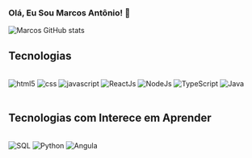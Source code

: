 ### Olá, Eu Sou Marcos Antônio! 🤚

![Marcos GitHub stats](https://github-readme-stats.vercel.app/api?username=MarcosAntonioAlves&show_icons=true&theme=tokyonight)


## Tecnologias 

<div style="Display: inline_block"><br>
    <img aling="center" alt="html5" src="https://img.shields.io/badge/HTML5-E34F26?style=for-the-badge&logo=html5&logoColor=white">
    <img aling="center" alt="css" src="https://img.shields.io/badge/CSS3-1572B6?style=for-the-badge&logo=css3&logoColor=white">
    <img aling="center" alt="javascript" src="https://img.shields.io/badge/JavaScript-323330?style=for-the-badge&logo=javascript&logoColor=F7DF1E">
    <img aling="center" alt="ReactJs" src="https://img.shields.io/badge/React-20232A?style=for-the-badge&logo=react&logoColor=61DAFB">
    <img aling="center" alt="NodeJs" src="https://img.shields.io/badge/Node.js-43853D?style=for-the-badge&logo=node.js&logoColor=white">
    <img aling="center" alt="TypeScript" src="https://img.shields.io/badge/TypeScript-007ACC?style=for-the-badge&logo=typescript&logoColor=white">
    <img aling="center" alt="Java" src="https://img.shields.io/badge/Java-ED8B00?style=for-the-badge&logo=openjdk&logoColor=white">
</div><br>

## Tecnologias com Interece em Aprender

<div style="Display: inline_block"><br>
    <img aling="center" alt="SQL" src="https://img.shields.io/badge/MySQL-00000F?style=for-the-badge&logo=mysql&logoColor=white">
    <img aling="center" alt="Python" src="https://img.shields.io/badge/Python-14354C?style=for-the-badge&logo=python&logoColor=white">
    <img aling="center" alt="Angula" src="https://img.shields.io/badge/Angular-DD0031?style=for-the-badge&logo=angular&logoColor=white">
</div>


